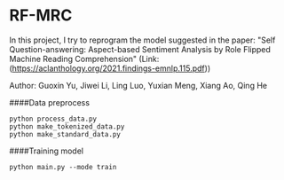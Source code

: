 # RF-MRC
In this project, I try to reprogram the model suggested in the paper: "Self Question-answering: Aspect-based Sentiment Analysis by Role
Flipped Machine Reading Comprehension" (Link: (https://aclanthology.org/2021.findings-emnlp.115.pdf))

Author: Guoxin Yu, Jiwei Li, Ling Luo, Yuxian Meng, Xiang Ao, Qing He

####Data preprocess

```
python process_data.py
python make_tokenized_data.py
python make_standard_data.py
```

####Training  model
```
python main.py --mode train
```
